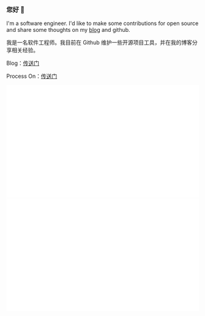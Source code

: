 ### 您好 🍨

I'm a software engineer. I'd like to make some contributions for open source and share some thoughts on my [blog](https://mengxiangge.netlify.app) and github.

我是一名软件工程师。我目前在 Github 维护一些开源项目工具，并在我的博客分享相关经验。

Blog：[传送门](https://mengxiangge.netlify.app) 

Process On：[传送门](https://www.processon.com/u/5ff69eeb5653bb4ea210bd7e)

<a href="https://github.com/jstrieb/github-stats">

![](https://github.com/shiyindaxiaojie/github-stats/blob/master/generated/overview.svg#gh-dark-mode-only)![](https://github.com/shiyindaxiaojie/github-stats/blob/master/generated/languages.svg#gh-dark-mode-only)

</a>
